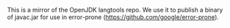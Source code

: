 This is a mirror of the OpenJDK langtools repo.  We use it to publish a binary
of javac.jar for use in error-prone (https://github.com/google/error-prone).

